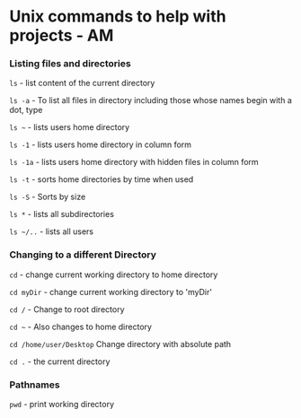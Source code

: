 # Unix commands to help with projects - AM
### Listing files and directories
`ls` - list content of the current directory

`ls -a` - To list all files in directory including those whose names begin with a dot, type

`ls ~` - lists users home directory

`ls -1` - lists users home directory in column form

`ls -1a` - lists users home directory with hidden files in column form

`ls -t` - sorts home directories by time when used

`ls -S` - Sorts by size 

`ls *` - lists all subdirectories

`ls ~/..` - lists all users

### Changing to a different Directory
`cd` - change current working directory to home directory

`cd myDir` - change current working directory to 'myDir'

`cd /` - Change to root directory

`cd ~` - Also changes to home directory

`cd /home/user/Desktop` Change directory with absolute path

`cd .` - the current directory

### Pathnames
`pwd` - print working directory

